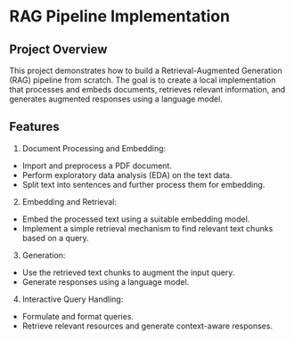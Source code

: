 # RAG Pipeline Implementation

## Project Overview
This project demonstrates how to build a Retrieval-Augmented Generation (RAG) pipeline from scratch. The goal is to create a local implementation that processes and embeds documents, retrieves relevant information, and generates augmented responses using a language model.

## Features

1. Document Processing and Embedding:
- Import and preprocess a PDF document.
- Perform exploratory data analysis (EDA) on the text data.
- Split text into sentences and further process them for embedding.

2. Embedding and Retrieval:
- Embed the processed text using a suitable embedding model.
- Implement a simple retrieval mechanism to find relevant text chunks based on a query.

3. Generation:
- Use the retrieved text chunks to augment the input query.
- Generate responses using a language model.

4. Interactive Query Handling:
- Formulate and format queries.
- Retrieve relevant resources and generate context-aware responses.

